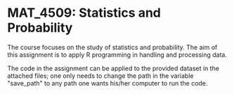 # MAT_4509: Statistics and Probability
The course focuses on the study of statistics and probability. The aim of this assignment is to apply R programming in handling and processing data.

The code in the assignment can be applied to the provided dataset in the attached files; one only needs to change the path in the variable "save_path" to any path one wants his/her computer to run the code.
